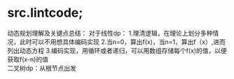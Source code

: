 # src.lintcode;
动态规划理解及关键点总结：
    对于线性dp：
        1.理清逻辑，在理论上划分多种情况，此时可以不用想具体编码实现
        2.当n=0，算出f(x)，当n=1，算出f（x）,进而列出动态方程
        3.编码实现，用循环或者递归，可以用数组存储每个f(x)的值，以便获取f(x-n)的值     
    二叉树dp：从根节点出发